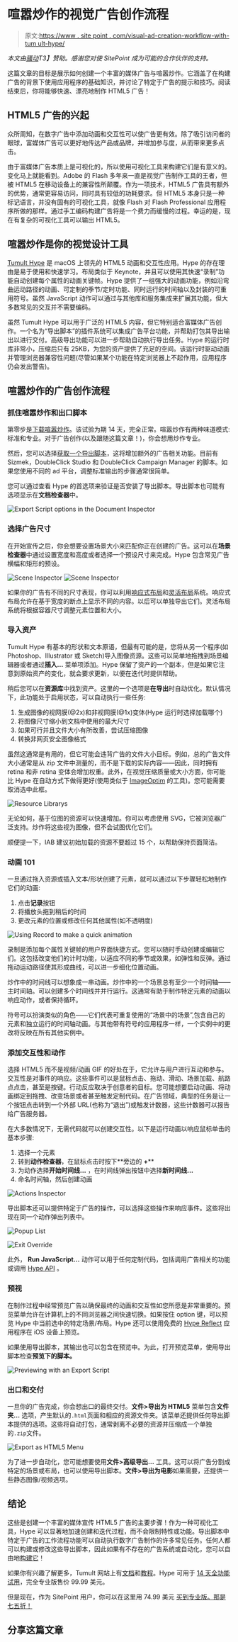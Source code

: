 # 喧嚣炒作的视觉广告创作流程

> 原文:[https://www . site point . com/visual-ad-creation-workflow-with-tum ult-hype/](https://www.sitepoint.com/visual-ad-creation-workflow-with-tumult-hype/)

*本文由[骚动](https://tumult.com/)T3】赞助。感谢您对使 SitePoint 成为可能的合作伙伴的支持。*

这篇文章的目标是展示如何创建一个丰富的媒体广告与喧嚣炒作。它涵盖了在构建广告的背景下使用应用程序的基础知识，并讨论了特定于广告的提示和技巧。阅读结束后，你将能够快速、漂亮地制作 HTML5 广告！

## HTML5 广告的兴起

众所周知，在数字广告中添加动画和交互性可以使广告更有效。除了吸引访问者的眼球，富媒体广告可以更好地传达产品或品牌，并增加参与度，从而带来更多点击。

由于富媒体广告本质上是可视化的，所以使用可视化工具来构建它们是有意义的。变化马上就能看到。Adobe 的 Flash 多年来一直是视觉广告制作工具的王者，但被 HTML5 在移动设备上的兼容性所颠覆。作为一项技术，HTML5 广告具有额外的优势，通常更容易访问，同时具有较低的功耗要求。但 HTML5 本身只是一种标记语言，并没有固有的可视化工具，就像 Flash 对 Flash Professional 应用程序所做的那样。通过手工编码构建广告将是一个费力而缓慢的过程。幸运的是，现在有复杂的可视化工具可以输出 HTML5。

## 喧嚣炒作是你的视觉设计工具

[Tumult Hype](https://tumult.com/hype/) 是 macOS 上领先的 HTML5 动画和交互性应用。Hype 的存在理由是易于使用和快速学习。布局类似于 Keynote，并且可以使用其快速“录制”功能自动创建每个属性的动画关键帧。Hype 提供了一组强大的动画功能，例如沿弯曲运动路径的动画、可定制的季节/定时功能、同时运行的时间轴以及封装的可重用符号。虽然 JavaScript 动作可以通过与其他库和服务集成来扩展其功能，但大多数常见的交互并不需要编码。

虽然 Tumult Hype 可以用于广泛的 HTML5 内容，但它特别适合富媒体广告创作。一个名为“导出脚本”的插件系统可以集成广告平台功能，并帮助打包其导出输出以进行交付。高级导出功能可以进一步帮助自动执行导出任务。Hype 的运行时库非常小，压缩后只有 25KB，为您的资产提供了充足的空间。该运行时驱动动画并管理浏览器兼容性问题(尽管如果某个功能在特定浏览器上不起作用，应用程序仍会发出警告)。

## 喧嚣炒作的广告创作流程

### 抓住喧嚣炒作和出口脚本

第零步是[下载喧嚣炒作](https://tumult.com/hype/download/)。该试验为期 14 天，完全正常。喧嚣炒作有两种味道模式:标准和专业。对于广告创作(以及跟随这篇文章！)，你会想用炒作专业。

然后，您可以选择[获取一个导出脚本](https://tumult.com/hype/export-scripts/)，这将增加额外的广告相关功能。目前有 Sizmek，DoubleClick Studio 和 DoubleClick Campaign Manager 的脚本。如果您使用不同的 ad 平台，调整标准输出的步骤通常很简单。

您可以通过查看 Hype 的首选项来验证是否安装了导出脚本。导出脚本也可能有选项显示在**文档检查器**中。

![Export Script options in the Document Inspector](../Images/bff2d6b37c0625ed34a09155d91490bd.png)

### 选择广告尺寸

在开始宣传之后，你会想要设置场景大小来匹配你正在创建的广告。这可以在**场景检查器**中通过设置宽度和高度或者选择一个预设尺寸来完成。Hype 包含常见广告横幅和矩形的预设。

![Scene Inspector](../Images/c82e94ee36014e2f242a8f24d17759aa.png) ![Scene Inspector](../Images/9e1f7f0e8f3adb00e8ebf26b9709ee7d.png)

如果你的广告有不同的尺寸表现，你可以利用[响应式布局](https://tumult.com/hype/documentation/3.0/#responsive-layouts)和[灵活布局](https://tumult.com/hype/documentation/3.0/#flexible-layout)系统。响应式布局允许在基于宽度的断点上显示不同的内容。以后可以单独导出它们。灵活布局系统将根据容器尺寸调整元素位置和大小。

### 导入资产

Tumult Hype 有基本的形状和文本原语，但最有可能的是，您将从另一个程序(如 Photoshop、Illustrator 或 Sketch)导入图像资源。这些可以简单地拖拽到场景编辑器或者通过**插入…** 菜单项添加。Hype 保留了资产的一个副本，但是如果它注意到原始资产的变化，就会要求更新，以便在迭代时提供帮助。

稍后您可以在**资源库**中找到资产。这里的一个选项是**在导出**时自动优化。默认情况下，此功能处于启用状态，可以自动执行一些任务:

1.  生成图像的视网膜(@2x)和非视网膜(@1x)变体(Hype 运行时选择加载哪个)
2.  将图像尺寸缩小到文档中使用的最大尺寸
3.  如果可行并且文件大小有所改善，尝试压缩图像
4.  转换非网页安全图像格式

虽然这通常是有用的，但它可能会违背广告的文件大小目标。例如，总的广告文件大小通常是从 zip 文件中测量的，而不是下载的实际内容——因此，同时拥有 retina 和非 retina 变体会增加权重。此外，在视觉压缩质量或大小方面，你可能比 Hype 在自动方式下做得更好(使用类似于 [ImageOptim](https://imageoptim.com/mac) 的工具)。您可能需要取消选中此框。

![Resource Librarys](../Images/c68a2684b5784607f52b0108603849ba.png)

无论如何，基于位图的资源可以快速增加。你可以考虑使用 SVG，它被浏览器广泛支持。炒作将这些视为图像，但不会试图优化它们。

顺便提一下，IAB 建议初始加载的资源不要超过 15 个，以帮助保持页面简洁。

### 动画 101

一旦通过拖入资源或插入文本/形状创建了元素，就可以通过以下步骤轻松地制作它们的动画:

1.  点击**记录**按钮
2.  将播放头拖到稍后的时间
3.  更改元素的位置或修改任何其他属性(如不透明度)

![Using Record to make a quick animation](../Images/b342304177ea76315def6163d18b09ad.png)

录制是添加每个属性关键帧的用户界面快捷方式。您可以随时手动创建或编辑它们。这包括改变他们的计时功能，以适应不同的季节或效果，如弹性和反弹。通过拖动运动路径使其形成曲线，可以进一步细化位置动画。

炒作中的时间线可以想象成一串动画。炒作中的一个场景总有至少一个时间轴——主时间轴。可以创建多个时间线并并行运行。这通常有助于制作特定元素的动画以响应动作，或者保持循环。

符号可以扮演类似的角色——它们代表可重复使用的“场景中的场景”,包含自己的元素和独立运行的时间轴动画。与其他带有符号的应用程序一样，一个实例中的更改将反映在所有其他实例中。

### 添加交互性和动作

选择 HTML5 而不是视频/动画 GIF 的好处在于，它允许与用户进行互动和参与。交互性是对事件的响应。这些事件可以是鼠标点击、拖动、滑动、场景加载、航路点点击，甚至是按键。行动反应取决于创意者的目标。您可能想要启动动画、将动画绑定到拖拽、改变场景或者甚至触发定制代码。在广告领域，典型的任务是让一个按钮点击转到一个外部 URL(也称为“退出”)或触发计数器，这些计数器可以报告给广告服务器。

在大多数情况下，无需代码就可以创建交互性。以下是运行动画以响应鼠标单击的基本步骤:

1.  选择一个元素
2.  转到**动作检查器**，在鼠标点击时按下**旁边的 **+****
3.  为动作选择**开始时间线…** ，在时间线弹出按钮中选择**新时间线…**
4.  命名时间轴，然后创建动画

![Actions Inspector](../Images/ca0ebf5d0da12173996e5b844734a43b.png)

导出脚本还可以提供特定于广告的操作，可以选择这些操作来响应事件。这些将出现在同一个动作弹出列表中。

![Popup List](../Images/d17762793699b81fee289be18bd5361d.png)

![Exit Override](../Images/40fe5ed3150c43f3dc2dcb62671dd817.png)

此外， **Run JavaScript…** 动作可以用于任何定制代码，包括调用广告相关的功能或调用 [Hype API](http://tumult.com/hype/documentation/3.0/#api-functions) 。

### 预视

在制作过程中经常预览广告以确保最终的动画和交互性如您所愿是非常重要的。预览菜单允许在计算机上的不同浏览器之间快速切换。如果按住 option 键，可以预览 Hype 中当前选中的特定场景/布局。Hype 还可以使用免费的 [Hype Reflect](https://bit.ly/HypeReflectApp) 应用程序在 iOS 设备上预览。

如果使用导出脚本，其输出也可以包含在预览中。为此，打开预览菜单，使用导出脚本检查**预览下的脚本。**

![Previewing with an Export Script](../Images/21d2ca1841fc1a2766232997da4522ed.png)

### 出口和交付

一旦你的广告完成，你会想出口的最终交付。**文件>导出为 HTML5** 菜单包含**文件夹…** 选项，产生默认的`.html`页面和相应的资源文件夹。该菜单还提供任何导出脚本提供的选项。这些将自动打包，通常剥离不必要的资源并压缩成一个单独的`.zip`文件。

![Export as HTML5 Menu](../Images/64c4c71276e1068b60efbcd1b92009fb.png)

为了进一步自动化，您可能想要使用**文件>高级导出…** 工具。这可以将广告分割成特定的场景或布局，也可以使用导出脚本。**文件>导出为电影**如果需要，还提供一些静态图像/视频选项。

## 结论

这些是创建一个丰富的媒体宣传 HTML5 广告的主要步骤！作为一种可视化工具，Hype 可以显著地加速创建和迭代过程，而不会限制特性或功能。导出脚本中特定于广告的工作流程功能可以自动执行数字广告制作的许多常见任务。任何人都可以构建或修改这些导出脚本，因此如果有不存在的广告系统或自动化，您可以自由地[构建它](https://github.com/tumult/hype-export-scripts/blob/master/README.md)！

如果你有兴趣了解更多，Tumult 网站上有[文档](http://tumult.com/hype/documentation/)和[教程](http://tumult.com/hype/tutorials/)。Hype 可用于 [14 天全功能试用](http://tumult.com/hype/download/)，完全专业版售价 99.99 美元。

但是现在，作为 SitePoint 用户，你可以在这里用 74.99 美元 [买到专业版。那是七五折！](https://sites.fastspring.com/tumultco/instant/hype3-pro?coupon=SITEPOINTDEALPRO)

## 分享这篇文章